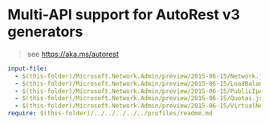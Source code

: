 # Multi-API support for AutoRest v3 generators

> see https://aka.ms/autorest

``` yaml $(enable-multi-api)
input-file:
  - $(this-folder)/Microsoft.Network.Admin/preview/2015-06-15/Network.json
  - $(this-folder)/Microsoft.Network.Admin/preview/2015-06-15/LoadBalancers.json
  - $(this-folder)/Microsoft.Network.Admin/preview/2015-06-15/PublicIpAddresses.json
  - $(this-folder)/Microsoft.Network.Admin/preview/2015-06-15/Quotas.json
  - $(this-folder)/Microsoft.Network.Admin/preview/2015-06-15/VirtualNetworks.json
require: $(this-folder)/../../../../../profiles/readme.md
```
